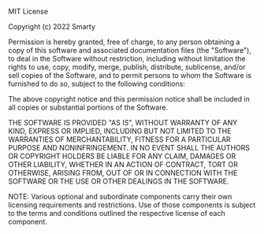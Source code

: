 MIT License

Copyright (c) 2022 Smarty

Permission is hereby granted, free of charge, to any person obtaining a copy 
of this software and associated documentation files (the "Software"), to deal 
in the Software without restriction, including without limitation the rights 
to use, copy, modify, merge, publish, distribute, sublicense, and/or sell 
copies of the Software, and to permit persons to whom the Software is 
furnished to do so, subject to the following conditions:

The above copyright notice and this permission notice shall be included in all 
copies or substantial portions of the Software.

THE SOFTWARE IS PROVIDED "AS IS", WITHOUT WARRANTY OF ANY KIND, EXPRESS OR 
IMPLIED, INCLUDING BUT NOT LIMITED TO THE WARRANTIES OF MERCHANTABILITY, 
FITNESS FOR A PARTICULAR PURPOSE AND NONINFRINGEMENT. IN NO EVENT SHALL THE 
AUTHORS OR COPYRIGHT HOLDERS BE LIABLE FOR ANY CLAIM, DAMAGES OR OTHER 
LIABILITY, WHETHER IN AN ACTION OF CONTRACT, TORT OR OTHERWISE, ARISING FROM, 
OUT OF OR IN CONNECTION WITH THE SOFTWARE OR THE USE OR OTHER DEALINGS IN THE 
SOFTWARE.

NOTE: Various optional and subordinate components carry their own licensing
requirements and restrictions.  Use of those components is subject to the terms
and conditions outlined the respective license of each component.
